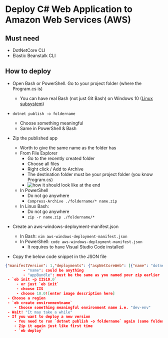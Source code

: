 ﻿# Deploy C# Web Application to Amazon Web Services (AWS)


Must need
--------------
- DotNetCore CLI
- Elastic Beanstalk CLI

How to deploy 
----------------

 - Open Bash or PowerShell. Go to your project folder (where the Program.cs is)
    - You can have real Bash (not just Git Bash) on Windows 10 (<a href="https://msdn.microsoft.com/en-us/commandline/wsl/install-win10">Linux subsystem</a>)
 - `dotnet publish -o foldername`
    - Choose something meaningful
    - Same in PowerShell & Bash
 - Zip the published app
	- Worth to give the same name as the folder has
    - From File Explorer
	    - Go to the recently created folder
	    - Choose all files
	    - Right click / Add to Archive
	    - The destination folder must be your project folder (you know Program.cs)
	    - ![how it should look like at the end](https://lh3.googleusercontent.com/-JXPKTFAZ22jlUgPfpi4MEdZ6Y5ojV6Aqds_nEtiZSNRQk092hH9BBr0kKdmdp4UKfANsXK8_DmV=s0 "zip.jpg")
    - In PowerShell
	    - Do not go anywhere
	    - `Compress-Archive ./foldername/* name.zip`
    - In Linux Bash:
	    - Do not go anywhere 
	    - `zip -r name.zip ./foldername/*`

 - Create an aws-windows-deployment-manifest.json
	 - In Bash: `vim aws-windows-deployment-manifest.json`
	 - In PowerShell: `code aws-windows-deployment-manifest.json`
	    - It requires to have Visual Studio Code installed
- Copy the below code snippet in the JSON file
```json
{"manifestVersion": 1,"deployments": {"aspNetCoreWeb": [{"name": "dotnet-core","parameters": {"appBundle": "foldername.zip","iisPath": "/","iisWebSite": "Default Web Site"}]}}```
		- "name": could be anything
		- "appBundle": must be the same as you named your zip earlier
 - `eb init -p IIS10.0`
	 - or just `eb init`
	 - choose IIS
	 - choose 10.0![enter image description here]
 - Choose a region
 - `eb create environmentname`
    - Choose something meaningful environment name i.e. "dev-env"
 - Wait! "It may take a while"
 - If you want to deploy a new version
    - You need to run `dotnet publish -o foldername` again (same foldername as earlier)
    - Zip it again just like first time
    - `eb deploy`